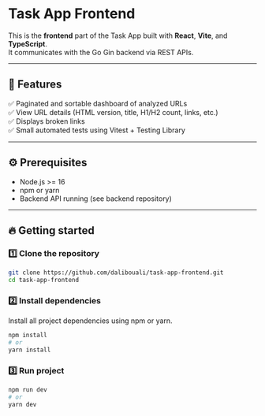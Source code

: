 # Task App Frontend

This is the **frontend** part of the Task App built with **React**, **Vite**, and **TypeScript**.  
It communicates with the Go Gin backend via REST APIs.

---

## 🚀 Features

✅ Paginated and sortable dashboard of analyzed URLs  
✅ View URL details (HTML version, title, H1/H2 count, links, etc.)  
✅ Displays broken links  
✅ Small automated tests using Vitest + Testing Library

---

## ⚙️ Prerequisites

- Node.js >= 16
- npm or yarn
- Backend API running (see backend repository)

---

## 🔥 Getting started

### 1️⃣ Clone the repository
```bash
git clone https://github.com/dalibouali/task-app-frontend.git
cd task-app-frontend
```
### 2️⃣ Install dependencies
Install all project dependencies using npm or yarn.

```bash
npm install
# or
yarn install
```
### 3️⃣ Run project
```bash
npm run dev
# or
yarn dev
```
